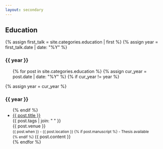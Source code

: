 ```yaml
---
layout: secondary
---
```


## Education

{% assign first_talk = site.categories.education | first %}
{% assign year = first_talk.date | date: "%Y" %}

<h3>{{ year }}</h3>
<ul class="fa-ul talk-list">
{% for post in site.categories.education %}
	{% assign cur_year = post.date | date: "%Y" %}
	{% if cur_year != year %}
</ul>
		{% assign year = cur_year %} 
<h3>{{ year }}</h3>
<ul class="fa-ul talk-list">
	{% endif %}
	<li>
		<span class="fa-li"><i class="fas fa-university"></i></span>
		<a href="{{ post.url }}">{{ post.title }}</a><br/>
		<topic>{{ post.tags | join: "</topic> <topic>" }}</topic><br/>
		<venue>{{ post.venue }}</venue><br/>
		<small>{{ post.when }} - {{ post.location }}
		{% if post.manuscript %}
			 - <i class="fas fa-file-pdf"></i> Thesis available<br/>
		{% endif %}
		</small>
		<venue>{{ post.content }}</venue>
	</li>
{% endfor %}
</ul>